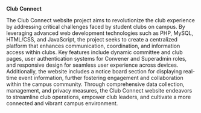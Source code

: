 **Club Connect**

The Club Connect website project aims to revolutionize the club experience by addressing
critical challenges faced by student clubs on campus. By leveraging advanced web
development technologies such as PHP, MySQL, HTML/CSS, and JavaScript, the project
seeks to create a centralized platform that enhances communication, coordination, and
information access within clubs. Key features include dynamic committee and club pages,
user authentication systems for Convener and Superadmin roles, and responsive design for
seamless user experience across devices. Additionally, the website includes a notice board
section for displaying real-time event information, further fostering engagement and
collaboration within the campus community. Through comprehensive data collection,
management, and privacy measures, the Club Connect website endeavors to streamline club
operations, empower club leaders, and cultivate a more connected and vibrant campus
environment.
